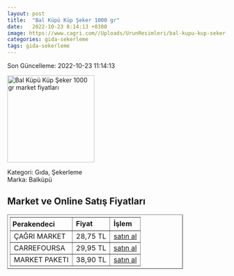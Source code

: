 ```yaml
---
layout: post
title:  "Bal Küpü Küp Şeker 1000 gr"
date:   2022-10-23 8:14:13 +0300
image: https://www.cagri.com//Uploads/UrunResimleri/bal-kupu-kup-seker-1000-gr-50c8.jpg
categories: gida-sekerleme
tags: gida-sekerleme
---
```


Son Güncelleme: 2022-10-23 11:14:13

<img src="https://www.cagri.com//Uploads/UrunResimleri/bal-kupu-kup-seker-1000-gr-50c8.jpg" width="200" alt="Bal Küpü Küp Şeker 1000 gr market fiyatları" />

Kategori: Gıda, Şekerleme
<br />
Marka: Balküpü

<h2>Market ve Online Satış Fiyatları</h2>

<table border="1" style="padding: 5px;width:80%;">
  <tr>
    <td style="padding: 5px;"><strong>Perakendeci</strong></td>
    <td><strong>Fiyat</strong></td>
    <td><strong>İşlem</strong></td>
  </tr>
  <tr>
              <td title="Çağrı Market">ÇAĞRI MARKET</td>
              <td>28,75 TL</td>
              <td><a title="Çağrı Market" target="_blank" href="https://www.cagri.com/bal-kupu-kup-seker-1000-gr">satın al</a></td>
            </tr><tr>
              <td title="CarrefourSA">CARREFOURSA</td>
              <td>29,95 TL</td>
              <td><a title="CarrefourSA" target="_blank" href="https://www.carrefoursa.com/bal-kupu-kup-seker-1000-g-p-30100002">satın al</a></td>
            </tr><tr>
              <td title="Market Paketi">MARKET PAKETI</td>
              <td>38,90 TL</td>
              <td><a title="Market Paketi" target="_blank" href="https://www.marketpaketi.com.tr/balkupu-1000-gr-kup-seker-360-adet-p-538056">satın al</a></td>
            </tr>
</table>
